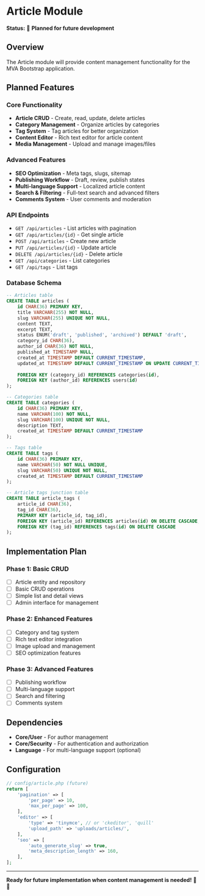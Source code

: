 # Article Module

**Status:** 🚧 **Planned for future development**

## Overview

The Article module will provide content management functionality for the MVA Bootstrap application.

## Planned Features

### Core Functionality
- **Article CRUD** - Create, read, update, delete articles
- **Category Management** - Organize articles by categories
- **Tag System** - Tag articles for better organization
- **Content Editor** - Rich text editor for article content
- **Media Management** - Upload and manage images/files

### Advanced Features
- **SEO Optimization** - Meta tags, slugs, sitemap
- **Publishing Workflow** - Draft, review, publish states
- **Multi-language Support** - Localized article content
- **Search & Filtering** - Full-text search and advanced filters
- **Comments System** - User comments and moderation

### API Endpoints
- `GET /api/articles` - List articles with pagination
- `GET /api/articles/{id}` - Get single article
- `POST /api/articles` - Create new article
- `PUT /api/articles/{id}` - Update article
- `DELETE /api/articles/{id}` - Delete article
- `GET /api/categories` - List categories
- `GET /api/tags` - List tags

### Database Schema
```sql
-- Articles table
CREATE TABLE articles (
    id CHAR(36) PRIMARY KEY,
    title VARCHAR(255) NOT NULL,
    slug VARCHAR(255) UNIQUE NOT NULL,
    content TEXT,
    excerpt TEXT,
    status ENUM('draft', 'published', 'archived') DEFAULT 'draft',
    category_id CHAR(36),
    author_id CHAR(36) NOT NULL,
    published_at TIMESTAMP NULL,
    created_at TIMESTAMP DEFAULT CURRENT_TIMESTAMP,
    updated_at TIMESTAMP DEFAULT CURRENT_TIMESTAMP ON UPDATE CURRENT_TIMESTAMP,
    
    FOREIGN KEY (category_id) REFERENCES categories(id),
    FOREIGN KEY (author_id) REFERENCES users(id)
);

-- Categories table
CREATE TABLE categories (
    id CHAR(36) PRIMARY KEY,
    name VARCHAR(100) NOT NULL,
    slug VARCHAR(100) UNIQUE NOT NULL,
    description TEXT,
    created_at TIMESTAMP DEFAULT CURRENT_TIMESTAMP
);

-- Tags table
CREATE TABLE tags (
    id CHAR(36) PRIMARY KEY,
    name VARCHAR(50) NOT NULL UNIQUE,
    slug VARCHAR(50) UNIQUE NOT NULL,
    created_at TIMESTAMP DEFAULT CURRENT_TIMESTAMP
);

-- Article tags junction table
CREATE TABLE article_tags (
    article_id CHAR(36),
    tag_id CHAR(36),
    PRIMARY KEY (article_id, tag_id),
    FOREIGN KEY (article_id) REFERENCES articles(id) ON DELETE CASCADE,
    FOREIGN KEY (tag_id) REFERENCES tags(id) ON DELETE CASCADE
);
```

## Implementation Plan

### Phase 1: Basic CRUD
- [ ] Article entity and repository
- [ ] Basic CRUD operations
- [ ] Simple list and detail views
- [ ] Admin interface for management

### Phase 2: Enhanced Features
- [ ] Category and tag system
- [ ] Rich text editor integration
- [ ] Image upload and management
- [ ] SEO optimization features

### Phase 3: Advanced Features
- [ ] Publishing workflow
- [ ] Multi-language support
- [ ] Search and filtering
- [ ] Comments system

## Dependencies

- **Core/User** - For author management
- **Core/Security** - For authentication and authorization
- **Language** - For multi-language support (optional)

## Configuration

```php
// config/article.php (future)
return [
    'pagination' => [
        'per_page' => 10,
        'max_per_page' => 100,
    ],
    'editor' => [
        'type' => 'tinymce', // or 'ckeditor', 'quill'
        'upload_path' => 'uploads/articles/',
    ],
    'seo' => [
        'auto_generate_slug' => true,
        'meta_description_length' => 160,
    ],
];
```

---

**Ready for future implementation when content management is needed!** 📝✨
